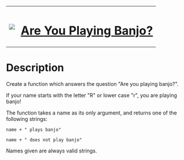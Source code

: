 <table align="center">
  <tbody>
    <tr>
      <td>
        <p></p>
        <pre><img src="https://avatars.githubusercontent.com/u/5387632?s=100"></pre>
      </td>
      <td><h1><a href="https://www.codewars.com/kata/53af2b8861023f1d88000832">Are You Playing Banjo?</a></h1></td>
    </tr>
  </tbody>
</table>

# Description
Create a function which answers the question "Are you playing banjo?".

If your name starts with the letter "R" or lower case "r", you are playing banjo!

The function takes a name as its only argument, and returns one of the following strings:

`name + " plays banjo"`

`name + " does not play banjo"`

Names given are always valid strings.